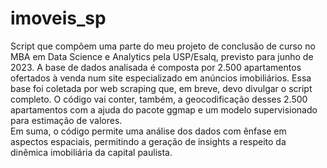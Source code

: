 # imoveis_sp
Script que compõem uma parte do meu projeto de conclusão de curso no MBA em Data Science e Analytics pela USP/Esalq, previsto para junho de 2023. 
A base de dados analisada é composta por 2.500 apartamentos ofertados à venda num site especializado em anúncios imobiliários. 
Essa base foi coletada por web scraping que, em breve, devo divulgar o script completo. O código vai conter, também, a geocodificação desses 2.500
apartamentos com a ajuda do pacote ggmap e um modelo supervisionado para estimação de valores.  
Em suma, o código permite uma análise dos dados com ênfase em aspectos espaciais, permitindo a geração de insights a respeito da dinêmica
imobiliária da capital paulista. 
